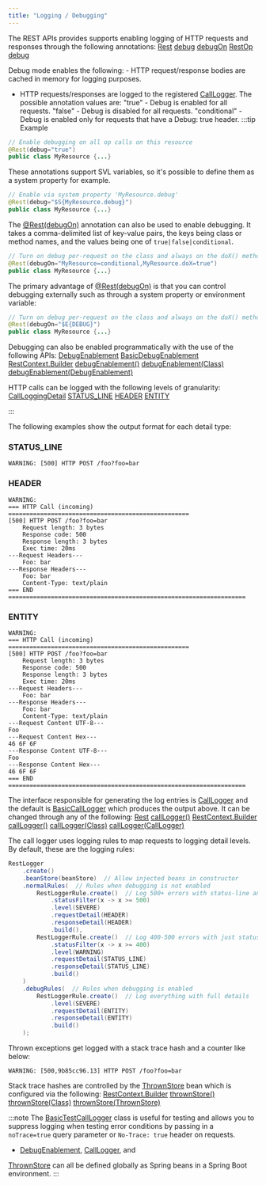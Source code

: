 ```yaml
---
title: "Logging / Debugging"
---
```


The REST APIs provides supports enabling logging of HTTP requests and responses through the following annotations:
<tree>
<node-0><java-annotation>[Rest](../apidocs/org/apache/juneau/rest/annotation/Rest.html)</java-annotation></node-0>
<node-1><java-method-annotation>[debug](../apidocs/org/apache/juneau/rest/annotation/Rest.html#debug())</java-method-annotation></node-1>
<node-1><java-method-annotation>[debugOn](../apidocs/org/apache/juneau/rest/annotation/Rest.html#debugOn())</java-method-annotation></node-1>
<node-0><java-annotation>[RestOp](../apidocs/org/apache/juneau/rest/annotation/RestOp.html)</java-annotation></node-0>
<node-1><java-method-annotation>[debug](../apidocs/org/apache/juneau/rest/annotation/RestOp.html#debug())</java-method-annotation></node-1>
</tree>

Debug mode enables the following: - HTTP request/response bodies are cached in memory for logging purposes.
- HTTP requests/responses are logged to the registered [CallLogger](../apidocs/org/apache/juneau/rest/logger/CallLogger.html).
The possible annotation values are: "true" - Debug is enabled for all requests.
"false" - Debug is disabled for all requests.
"conditional" - Debug is enabled only for requests that have a Debug: true header.
:::tip Example


```java
// Enable debugging on all op calls on this resource
@Rest(debug="true")
public class MyResource {...}
```


These annotations support SVL variables, so it's possible to define them as a system property for example.

```java
// Enable via system property 'MyResource.debug'
@Rest(debug="$S{MyResource.debug}")
public class MyResource {...}
```


The [@Rest(debugOn)](../apidocs/org/apache/juneau/rest/annotation/Rest.html#debugOn()) annotation can also be used
to enable debugging.  It takes a comma-delimited list of key-value pairs, the keys
being class or method names, and the values being one of `true|false|conditional`.

```java
// Turn on debug per-request on the class and always on the doX() method
@Rest(debugOn="MyResource=conditional,MyResource.doX=true")
public class MyResource {...}
```


The primary advantage of [@Rest(debugOn)](../apidocs/org/apache/juneau/rest/annotation/Rest.html#debugOn()) is that
you can control debugging externally such as through a system property or environment variable:

```java
// Turn on debug per-request on the class and always on the doX() method
@Rest(debugOn="$E{DEBUG}")
public class MyResource {...}
```


Debugging can also be enabled programmatically with the use of the following APIs:
<tree>
<node-0><java-class>[DebugEnablement](../apidocs/org/apache/juneau/rest/debug/DebugEnablement.html)</java-class></node-0>
<node-1><java-class>[BasicDebugEnablement](../apidocs/org/apache/juneau/rest/debug/BasicDebugEnablement.html)</java-class></node-1>
<node-0><java-class>[RestContext.Builder](../apidocs/org/apache/juneau/rest/RestContext/Builder.html)</java-class></node-0>
<node-1><java-method>[debugEnablement()](../apidocs/org/apache/juneau/rest/RestContext/Builder.html#debugEnablement())</java-method></node-1>
<node-1><java-method>[debugEnablement(Class)](../apidocs/org/apache/juneau/rest/RestContext/Builder.html#debugEnablement(Class))</java-method></node-1>
<node-1><java-method>[debugEnablement(DebugEnablement)](../apidocs/org/apache/juneau/rest/RestContext/Builder.html#debugEnablement(DebugEnablement))</java-method></node-1>
</tree>

HTTP calls can be logged with the following levels of granularity:
<tree>
<node-0><java-class>[CallLoggingDetail](../apidocs/org/apache/juneau/rest/logger/CallLoggingDetail.html)</java-class></node-0>
<node-1><javac-field>[STATUS_LINE](../apidocs/org/apache/juneau/rest/logger/CallLoggingDetail.html#STATUS_LINE)</javac-field></node-1>
<node-1><javac-field>[HEADER](../apidocs/org/apache/juneau/rest/logger/CallLoggingDetail.html#HEADER)</javac-field></node-1>
<node-1><javac-field>[ENTITY](../apidocs/org/apache/juneau/rest/logger/CallLoggingDetail.html#ENTITY)</javac-field></node-1>
</tree>

:::

The following examples show the output format for each detail type:
### STATUS_LINE


```text
WARNING: [500] HTTP POST /foo?foo=bar
```


### HEADER


```text
WARNING:
=== HTTP Call (incoming) ===================================================
[500] HTTP POST /foo?foo=bar
    Request length: 3 bytes
    Response code: 500
    Response length: 3 bytes
    Exec time: 20ms
---Request Headers---
    Foo: bar
---Response Headers---
    Foo: bar
    Content-Type: text/plain
=== END ===================================================================
```


### ENTITY


```text
WARNING:
=== HTTP Call (incoming) ===================================================
[500] HTTP POST /foo?foo=bar
    Request length: 3 bytes
    Response code: 500
    Response length: 3 bytes
    Exec time: 20ms
---Request Headers---
    Foo: bar
---Response Headers---
    Foo: bar
    Content-Type: text/plain
---Request Content UTF-8---
Foo
---Request Content Hex---
46 6F 6F
---Response Content UTF-8---
Foo
---Response Content Hex---
46 6F 6F
=== END ===================================================================
```


The interface responsible for generating the log entries is [CallLogger](../apidocs/org/apache/juneau/rest/logger/CallLogger.html) and the default is [BasicCallLogger](../apidocs/org/apache/juneau/rest/logger/BasicCallLogger.html) which produces the output above.
It can be changed through any of the following:
<tree>
<node-0><java-annotation>[Rest](../apidocs/org/apache/juneau/rest/annotation/Rest.html)</java-annotation></node-0>
<node-1><java-method-annotation>[callLogger()](../apidocs/org/apache/juneau/rest/annotation/Rest.html#callLogger())</java-method-annotation></node-1>
<node-0><java-class>[RestContext.Builder](../apidocs/org/apache/juneau/rest/RestContext/Builder.html)</java-class></node-0>
<node-1><java-method-annotation>[callLogger()](../apidocs/org/apache/juneau/rest/RestContext/Builder.html#callLogger())</java-method-annotation></node-1>
<node-1><java-method-annotation>[callLogger(Class)](../apidocs/org/apache/juneau/rest/RestContext/Builder.html#callLogger(Class))</java-method-annotation></node-1>
<node-1><java-method-annotation>[callLogger(CallLogger)](../apidocs/org/apache/juneau/rest/RestContext/Builder.html#callLogger(CallLogger))</java-method-annotation></node-1>
</tree>

The call logger uses logging rules to map requests to logging detail levels.
By default, these are the logging rules:

```java
RestLogger
    .create()
    .beanStore(beanStore)  // Allow injected beans in constructor
    .normalRules(  // Rules when debugging is not enabled
        RestLoggerRule.create()  // Log 500+ errors with status-line and header information
            .statusFilter(x -> x >= 500)
            .level(SEVERE)
            .requestDetail(HEADER)
            .responseDetail(HEADER)
            .build(),
        RestLoggerRule.create()  // Log 400-500 errors with just status-line information
            .statusFilter(x -> x >= 400)
            .level(WARNING)
            .requestDetail(STATUS_LINE)
            .responseDetail(STATUS_LINE)
            .build()
    )
    .debugRules(  // Rules when debugging is enabled
        RestLoggerRule.create()  // Log everything with full details
            .level(SEVERE)
            .requestDetail(ENTITY)
            .responseDetail(ENTITY)
            .build()
    );
```


Thrown exceptions get logged with a stack trace hash and a counter like below:

```text
WARNING: [500,9b85cc96.13] HTTP POST /foo?foo=bar
```


Stack trace hashes are controlled by the [ThrownStore](../apidocs/org/apache/juneau/rest/stats/ThrownStore.html) bean which is configured via the following:
<tree>
<node-0><java-class>[RestContext.Builder](../apidocs/org/apache/juneau/rest/RestContext/Builder.html)</java-class></node-0>
<node-1><java-method>[thrownStore()](../apidocs/org/apache/juneau/rest/RestContext/Builder.html#thrownStore())</java-method></node-1>
<node-1><java-method>[thrownStore(Class)](../apidocs/org/apache/juneau/rest/RestContext/Builder.html#thrownStore(Class))</java-method></node-1>
<node-1><java-method>[thrownStore(ThrownStore)](../apidocs/org/apache/juneau/rest/RestContext/Builder.html#thrownStore(ThrownStore))</java-method></node-1>
</tree>


:::note
The [BasicTestCallLogger](../apidocs/org/apache/juneau/rest/logger/BasicTestCallLogger.html) class is useful for testing and
allows you to suppress logging when testing error conditions by passing in a `noTrace=true` query parameter
or `No-Trace: true` header on requests.
- [DebugEnablement](../apidocs/org/apache/juneau/rest/debug/DebugEnablement.html), [CallLogger](../apidocs/org/apache/juneau/rest/logger/CallLogger.html), and

[ThrownStore](../apidocs/org/apache/juneau/rest/stats/ThrownStore.html) can all be defined globally as Spring beans in a Spring Boot environment.
:::
